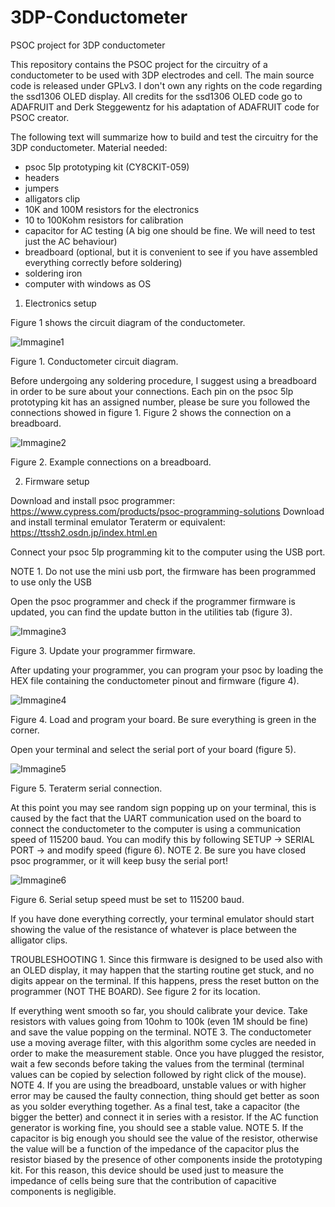 # 3DP-Conductometer
PSOC project for 3DP conductometer

This repository contains the PSOC project for the circuitry of a conductometer to be used with 3DP electrodes and cell. The main source code is released under GPLv3. I don't own any rights on the code regarding the ssd1306 OLED display. All credits for the ssd1306 OLED code go to ADAFRUIT and Derk Steggewentz for his adaptation of ADAFRUIT code for PSOC creator.

The following text will summarize how to build and test the circuitry for the 3DP conductometer.
Material needed:
-	psoc 5lp prototyping kit (CY8CKIT-059)
-	headers
-	jumpers
-	alligators clip
-	10K and 100M resistors for the electronics
-	10 to 100Kohm resistors for calibration
-	capacitor for AC testing (A big one should be fine. We will need to test just the AC behaviour)
-	breadboard (optional, but it is convenient to see if you have assembled everything correctly before soldering)
-	soldering iron
-	computer with windows as OS

1.	Electronics setup

Figure 1 shows the circuit diagram of the conductometer.

![Immagine1](https://user-images.githubusercontent.com/39185430/132537490-3c7dca1e-6751-4a16-aa6b-8e11e57e01c1.png)

Figure 1. Conductometer circuit diagram.

Before undergoing any soldering procedure, I suggest using a breadboard in order to be sure about your connections. Each pin on the psoc 5lp prototyping kit has an assigned number, please be sure you followed the connections showed in figure 1. Figure 2 shows the connection on a breadboard.

![Immagine2](https://user-images.githubusercontent.com/39185430/132537674-6bd41a7c-cdf2-4aa1-8987-0a9c3cc07cc2.jpg)

Figure 2. Example connections on a breadboard.


2.	Firmware setup

Download and install psoc programmer:
https://www.cypress.com/products/psoc-programming-solutions
Download and install terminal emulator Teraterm or equivalent:
https://ttssh2.osdn.jp/index.html.en

Connect your psoc 5lp programming kit to the computer using the USB port.

NOTE 1. Do not use the mini usb port, the firmware has been programmed to use only the USB

Open the psoc programmer and check if the programmer firmware is updated, you can find the update button in the utilities tab (figure 3).

![Immagine3](https://user-images.githubusercontent.com/39185430/132537684-59f74051-de5e-400e-b9b2-0bc6195dd5c2.png)

Figure 3. Update your programmer firmware.

After updating your programmer, you can program your psoc by loading the HEX file containing the conductometer pinout and firmware (figure 4).

![Immagine4](https://user-images.githubusercontent.com/39185430/132537698-1e6f6f9f-b1ad-43b3-8708-438ccf43f681.png)

Figure 4. Load and program your board. Be sure everything is green in the corner.

Open your terminal and select the serial port of your board (figure 5).

![Immagine5](https://user-images.githubusercontent.com/39185430/132537704-72549bba-43d8-410b-9737-90eb7a94296e.png)

Figure 5. Teraterm serial connection.

At this point you may see random sign popping up on your terminal, this is caused by the fact that the UART communication used on the board to connect the conductometer to the computer is using a communication speed of 115200 baud. You can modify this by following SETUP -> SERIAL PORT -> and modify speed (figure 6).
NOTE 2. Be sure you have closed psoc programmer, or it will keep busy the serial port!

![Immagine6](https://user-images.githubusercontent.com/39185430/132537716-b2d4d50a-2362-4ac1-8d2d-dfb7c34f3317.png)

Figure 6. Serial setup speed must be set to 115200 baud.

If you have done everything correctly, your terminal emulator should start showing the value of the resistance of whatever is place between the alligator clips.

TROUBLESHOOTING 1. Since this firmware is designed to be used also with an OLED display, it may happen that the starting routine get stuck, and no digits appear on the terminal. If this happens, press the reset button on the programmer (NOT THE BOARD). See figure 2 for its location.

If everything went smooth so far, you should calibrate your device. Take resistors with values going from 10ohm to 100k (even 1M should be fine) and save the value popping on the terminal.
NOTE 3. The conductometer use a moving average filter, with this algorithm some cycles are needed in order to make the measurement stable. Once you have plugged the resistor, wait a few seconds before taking the values from the terminal (terminal values can be copied by selection followed by right click of the mouse).
NOTE 4. If you are using the breadboard, unstable values or with higher error may be caused the faulty connection, thing should get better as soon as you solder everything together.
As a final test, take a capacitor (the bigger the better) and connect it in series with a resistor. If the AC function generator is working fine, you should see a stable value.
NOTE 5. If the capacitor is big enough you should see the value of the resistor, otherwise the value will be a function of the impedance of the capacitor plus the resistor biased by the presence of other components inside the prototyping kit. For this reason, this device should be used just to measure the impedance of cells being sure that the contribution of capacitive components is negligible.

